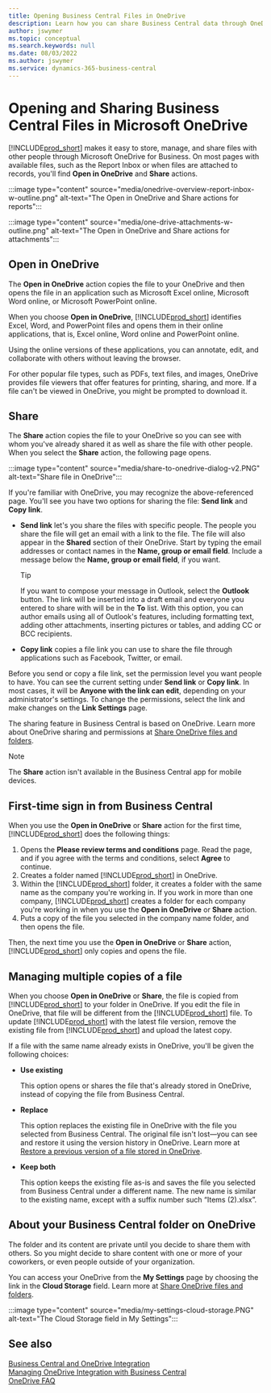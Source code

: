 ```yaml
---
title: Opening Business Central Files in OneDrive
description: Learn how you can share Business Central data through OneDrive for Business.
author: jswymer
ms.topic: conceptual
ms.search.keywords: null
ms.date: 08/03/2022
ms.author: jswymer
ms.service: dynamics-365-business-central
---
```

# Opening and Sharing Business Central Files in Microsoft OneDrive

[!INCLUDE[prod_short](includes/prod_short.md)] makes it easy to store, manage, and share files with other people through Microsoft OneDrive for Business. On most pages with available files, such as the Report Inbox or when files are attached to records, you'll find **Open in OneDrive** and **Share** actions.


:::image type="content" source="media/onedrive-overview-report-inbox-w-outline.png" alt-text="The Open in OneDrive and Share actions for reports":::


:::image type="content" source="media/one-drive-attachments-w-outline.png" alt-text="The Open in OneDrive and Share actions for attachments":::


## Open in OneDrive

The **Open in OneDrive** action copies the file to your OneDrive and then opens the file in an application such as Microsoft Excel online, Microsoft Word online, or Microsoft PowerPoint online. 

<!--## Working with different types of files-->

When you choose **Open in OneDrive**, [!INCLUDE[prod_short](includes/prod_short.md)] identifies Excel, Word, and PowerPoint files and opens them in their online applications, that is, Excel online, Word online and PowerPoint online. 

Using the online versions of these applications, you can annotate, edit, and collaborate with others without leaving the browser.

For other popular file types, such as PDFs, text files, and images, OneDrive provides file viewers that offer features for printing, sharing, and more. If a file can't be viewed in OneDrive, you might be prompted to download it.

## Share

The **Share** action copies the file to your OneDrive so you can see with whom you've already shared it as well as share the file with other people. When you select the **Share** action, the following page opens.

:::image type="content" source="media/share-to-onedrive-dialog-v2.PNG" alt-text="Share file in OneDrive":::

If you're familiar with OneDrive, you may recognize the above-referenced page. You'll see you have two options for sharing the file: **Send link** and **Copy link**.

- **Send link** let's you share the files with specific people. The people you share the file will get an email with a link to the file. The file will also appear in the **Shared** section of their OneDrive. Start by typing the email addresses or contact names in the **Name, group or email field**. Include a message below the  **Name, group or email field**, if you want.

  > [!TIP]
  > If you want to compose your message in Outlook, select the **Outlook** button. The link will be inserted into a draft email and everyone you entered to share with will be in the **To** list. With this option, you can author emails using all of Outlook's features, including formatting text, adding other attachments, inserting pictures or tables, and adding CC or BCC recipients.

- **Copy link** copies a file link you can use to share the file through applications such as Facebook, Twitter, or email. 

Before you send or copy a file link, set the permission level you want people to have. You can see the current setting under **Send link** or **Copy link**. In most cases, it will be **Anyone with the link can edit**, depending on your administrator's settings. To change the permissions, select the link and make changes on the **Link Settings** page.

The sharing feature in Business Central is based on OneDrive. Learn more about OneDrive sharing and permissions at [Share OneDrive files and folders](https://support.microsoft.com/en-us/office/share-onedrive-files-and-folders-9fcc2f7d-de0c-4cec-93b0-a82024800c07).

> [!NOTE]
> The **Share** action isn't available in the Business Central app for mobile devices.

## First-time sign in from Business Central

When you use the **Open in OneDrive** or **Share** action for the first time, [!INCLUDE[prod_short](includes/prod_short.md)] does the following things:

1. Opens the **Please review terms and conditions** page. Read the page, and if you agree with the terms and conditions, select **Agree** to continue.
2. Creates a folder named [!INCLUDE[prod_short](includes/prod_short.md)] in OneDrive. 
3. Within the [!INCLUDE[prod_short](includes/prod_short.md)] folder, it creates a folder with the same name as the company you're working in. If you work in more than one company, [!INCLUDE[prod_short](includes/prod_short.md)] creates a folder for each company you're working in when you use the **Open in OneDrive** or **Share** action. 
4. Puts a copy of the file you selected in the company name folder, and then opens the file. 

Then, the next time you use the **Open in OneDrive** or **Share** action, [!INCLUDE[prod_short](includes/prod_short.md)] only copies and opens the file. 

## Managing multiple copies of a file

When you choose **Open in OneDrive** or **Share**, the file is copied from [!INCLUDE[prod_short](includes/prod_short.md)] to your folder in OneDrive. If you edit the file in OneDrive, that file will be different from the [!INCLUDE[prod_short](includes/prod_short.md)] file. To update [!INCLUDE[prod_short](includes/prod_short.md)] with the latest file version, remove the existing file from [!INCLUDE[prod_short](includes/prod_short.md)] and upload the latest copy.

If a file with the same name already exists in OneDrive, you'll be given the following choices:

- **Use existing**

  This option opens or shares the file that's already stored in OneDrive, instead of copying the file from Business Central.
  
- **Replace**
  
  This option replaces the existing file in OneDrive with the file you selected from Business Central. The original file isn't lost&mdash;you can see and restore it using the version history in OneDrive. Learn more at [Restore a previous version of a file stored in OneDrive](https://support.microsoft.com/office/restore-a-previous-version-of-a-file-stored-in-onedrive-159cad6d-d76e-4981-88ef-de6e96c93893).

- **Keep both**

  This option keeps the existing file as-is and saves the file you selected from Business Central under a different name. The new name is similar to the existing name, except with a suffix number such  “Items (2).xlsx”.

## About your Business Central folder on OneDrive

The folder and its content are private until you decide to share them with others. So you might decide to share content with one or more of your coworkers, or even people outside of your organization. 

You can access your OneDrive from the **My Settings** page by choosing the link in the **Cloud Storage** field. Learn more at [Share OneDrive files and folders](https://support.microsoft.com/en-us/office/share-onedrive-files-and-folders-9fcc2f7d-de0c-4cec-93b0-a82024800c07).

:::image type="content" source="media/my-settings-cloud-storage.PNG" alt-text="The Cloud Storage field in My Settings":::

<!--## Extending the Connection to OneDrive
You can create an extension and connect it to... For more information, see...-->

## See also 

[Business Central and OneDrive Integration](across-onedrive-overview.md)  
[Managing OneDrive Integration with Business Central](admin-onedrive-integration.md)  
[OneDrive FAQ](admin-onedrive-faq.md)
